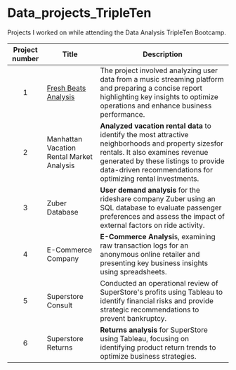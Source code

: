 # Data_projects_TripleTen

Projects I worked on while attending the Data Analysis TripleTen Bootcamp.


| Project number | Title | Description |
| :-----------: | ----------- |----------- |
| 1 | [Fresh Beats Analysis](Fresh%20Beats%20Analysis.md)| The project involved analyzing user data from a music streaming platform and preparing a concise report highlighting key insights to optimize operations and enhance business performance.|
| 2 | Manhattan Vacation Rental Market Analysis | **Analyzed vacation rental data** to identify the most attractive neighborhoods and property sizesfor rentals. It also examines revenue generated by these listings to provide data-driven recommendations for optimizing rental investments. |
| 3 | Zuber Database | **User demand analysis** for the rideshare company Zuber using an SQL database to evaluate passenger preferences and assess the impact of external factors on ride activity. |
| 4 | E-Commerce Company | **E-Commerce Analysi**s, examining raw transaction logs for an anonymous online retailer and presenting key business insights using spreadsheets.|
| 5 | Superstore Consult | Conducted an operational review of SuperStore's profits using Tableau to identify financial risks and provide strategic recommendations to prevent bankruptcy. |
| 6 | Superstore Returns | **Returns analysis** for SuperStore using Tableau, focusing on identifying product return trends to optimize business strategies. |





